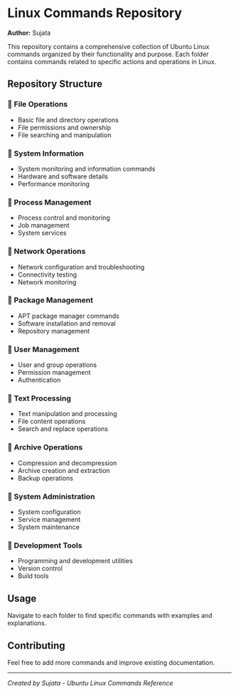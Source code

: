 # Linux Commands Repository

**Author:** Sujata

This repository contains a comprehensive collection of Ubuntu Linux commands organized by their functionality and purpose. Each folder contains commands related to specific actions and operations in Linux.

## Repository Structure

### 📁 File Operations
- Basic file and directory operations
- File permissions and ownership
- File searching and manipulation

### 📁 System Information
- System monitoring and information commands
- Hardware and software details
- Performance monitoring

### 📁 Process Management
- Process control and monitoring
- Job management
- System services

### 📁 Network Operations
- Network configuration and troubleshooting
- Connectivity testing
- Network monitoring

### 📁 Package Management
- APT package manager commands
- Software installation and removal
- Repository management

### 📁 User Management
- User and group operations
- Permission management
- Authentication

### 📁 Text Processing
- Text manipulation and processing
- File content operations
- Search and replace operations

### 📁 Archive Operations
- Compression and decompression
- Archive creation and extraction
- Backup operations

### 📁 System Administration
- System configuration
- Service management
- System maintenance

### 📁 Development Tools
- Programming and development utilities
- Version control
- Build tools

## Usage

Navigate to each folder to find specific commands with examples and explanations.

## Contributing

Feel free to add more commands and improve existing documentation.

---
*Created by Sujata - Ubuntu Linux Commands Reference*

